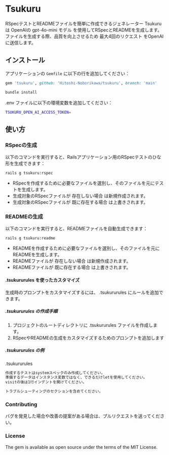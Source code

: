 # Tsukuru
RSpecテストとREADMEファイルを簡単に作成できるジェネレーター
Tsukuruは OpenAIの gpt-4o-mini モデル を使用してRSpecとREADMEを生成します。
ファイルを生成する際、品質を向上させるため 最大4回のリクエスト をOpenAIに送信します。

## インストール

アプリケーションの `Gemfile` に以下の行を追加してください：
```ruby
gem 'tsukuru', github: 'Hitoshi-Noborikawa/tsukuru', branch: 'main'
```

``` bash
bundle install
```

.env ファイルに以下の環境変数を追加してください：
``` bash
TSUKURU_OPEN_AI_ACCESS_TOKEN=
```

## 使い方
### RSpecの生成
以下のコマンドを実行すると、Railsアプリケーション用のRSpecテストのひな形を生成できます：
```
rails g tsukuru:rspec
```
- RSpecを作成するために必要なファイルを選別し、そのファイルを元にテストを生成します。
- 生成対象のRSpecファイルが 存在しない場合 は新規作成されます。
- 生成対象のRSpecファイルが 既に存在する場合 は上書きされます。

### READMEの生成
以下のコマンドを実行すると、READMEファイルを自動生成できます：
```
rails g tsukuru:readme
```
- READMEを作成するために必要なファイルを選別し、そのファイルを元にREADMEを生成します。
- READMEファイルが 存在しない場合 は新規作成されます。
- READMEファイルが 既に存在する場合 は上書きされます。

#### .tsukururules を使ったカスタマイズ
生成時のプロンプトをカスタマイズするには、 .tsukururules にルールを追加できます。

##### .tsukururules の作成手順

1. プロジェクトのルートディレクトリに .tsukururules ファイルを作成します。
2. RSpecやREADMEの生成をカスタマイズするためのプロンプトを追加します

##### .tsukururules の例
.tsukururules
``` bash
作成するテストはsystemスペックのみ作成してください。
準備するデータはインスタンス変数ではなく、できるだけletを使用してください。
visitの後は1行インデントを開けてください。

トラブルシューティングのセクションを含めてください。
```

### Contributing
バグを発見した場合や改善の提案がある場合は、プルリクエストを送ってください。

### License
The gem is available as open source under the terms of the MIT License.
